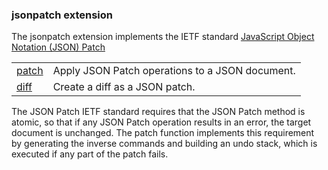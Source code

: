### jsonpatch extension

The jsonpatch extension implements the IETF standard [JavaScript Object Notation (JSON) Patch](https://tools.ietf.org/html/rfc6902)

<table border="0">
  <tr>
    <td><a href="patch.md">patch</a></td>
    <td>Apply JSON Patch operations to a JSON document.</td> 
  </tr>
  <tr>
    <td><a href="diff.md">diff</a></td>
    <td>Create a diff as a JSON patch.</td> 
  </tr>
</table>

The JSON Patch IETF standard requires that the JSON Patch method is atomic, so that if any JSON Patch operation results in an error, the target document is unchanged.
The patch function implements this requirement by generating the inverse commands and building an undo stack, which is executed if any part of the patch fails.


